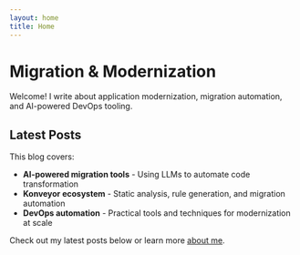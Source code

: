 ```yaml
---
layout: home
title: Home
---
```


# Migration & Modernization

Welcome! I write about application modernization, migration automation, and AI-powered DevOps tooling.

## Latest Posts

This blog covers:
- **AI-powered migration tools** - Using LLMs to automate code transformation
- **Konveyor ecosystem** - Static analysis, rule generation, and migration automation
- **DevOps automation** - Practical tools and techniques for modernization at scale

Check out my latest posts below or learn more [about me](/about/).
